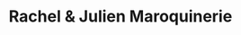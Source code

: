 ---
title: "Rachel & Julien Maroquinerie"
url: /caudebec-les-elbeuf/rachel-und-julien-maroquinerie/
shop: Leder
---